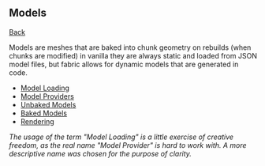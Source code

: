 ## Models
[Back](../../fabric.md)

Models are meshes that are baked into chunk geometry on rebuilds (when chunks are modified) in vanilla they are always static and loaded from JSON model files, but fabric allows for dynamic models that are generated in code.

* [Model Loading](loading.md)
* [Model Providers](provider.md)
* [Unbaked Models](unbaked.md)
* [Baked Models](baked.md)
* [Rendering](rendering.md)

_The usage of the term "Model Loading" is a little exercise of creative freedom, as the real name "Model Provider" is hard to work with. A more descriptive name was chosen for the purpose of clarity._
